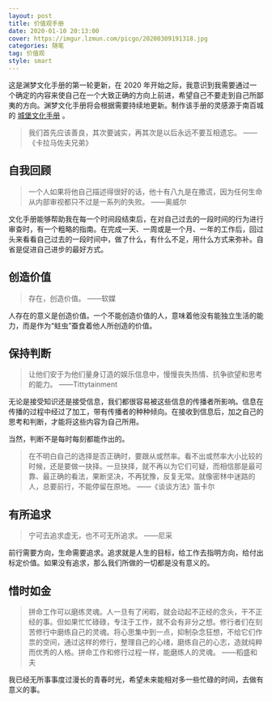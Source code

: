 ```yaml
---
layout: post
title: 价值观手册
date: 2020-01-10 20:13:00
cover: https://imgur.lzmun.com/picgo/20200309191318.jpg
categories: 随笔
tag: 价值观
style: smart
---
```


这是渊梦文化手册的第一轮更新，在 2020 年开始之际，我意识到我需要通过一个确定的内容来使自己在一个大致正确的方向上前进，希望自己不要走到自己所鄙夷的方向。渊梦文化手册将会根据需要持续地更新。制作该手册的灵感源于南百城的 [城堡文化手册](https://chengbaoyuedu.cn/2019/10/02/%e5%9f%8e%e5%a0%a1%e6%96%87%e5%8c%96%e6%89%8b%e5%86%8c/) 。

>我们首先应该善良，其次要诚实，再其次是以后永远不要互相遗忘。
>——《卡拉马佐夫兄弟》
## 自我回顾
>一个人如果将他自己描述得很好的话，他十有八九是在撒谎，因为任何生命从内部审视都只不过是一系列的失败。
>——奥威尔

文化手册能够帮助我在每一个时间段结束后，在对自己过去的一段时间的行为进行审查时，有一个粗略的指南。在完成一天、一周或是一个月、一年的工作后，回过头来看看自己过去的一段时间中，做了什么，有什么不足，用什么方式来弥补。自省是促进自己进步的最好方式。

## 创造价值
>存在，创造价值。
>——软媒

人存在的意义是创造价值。一个不能创造价值的人，意味着他没有能独立生活的能力，而是作为“蛀虫”蚕食着他人所创造的价值。

## 保持判断
>让他们安于为他们量身订造的娱乐信息中，慢慢丧失热情、抗争欲望和思考的能力。
>——Tittytainment

无论是接受知识还是接受信息，我们都很容易被这些信息的传播者所影响。信息在传播的过程中经过了加工，带有传播者的种种倾向。在接收到信息后，加之自己的思考和判断，才能将这些内容为自己所用。

当然，判断不是每时每刻都能作出的。

>在不明白自己的选择是否正确时，要跟从或然率。看不出或然率大小比较的时候，还是要做一抉择。一旦抉择，就不再以为它们可疑，而相信那是最可靠、最正确的看法，果断坚决，不再犹豫，反复无常。就像密林中迷路的人，总要前行，不能停留在原地。
>——《谈谈方法》笛卡尔
## 有所追求
>宁可去追求虚无，也不可无所追求。
>——尼采

前行需要方向，生命需要追求。追求就是人生的目标，给工作去指明方向，给付出标定价值。如果没有追求，那么我们所做的一切都是没有意义的。

## 惜时如金
>拼命工作可以磨练灵魂。人一旦有了闲暇，就会动起不正经的念头，干不正经的事。但如果忙忙碌碌，专注于工作，就不会有非分之想。修行者们在刻苦修行中磨练自己的灵魂。将心思集中到一点，抑制杂念狂想，不给它们作祟的空间，通过这样的修行，整理自己的心绪，磨练自己的心志，造就纯粹而优秀的人格。拼命工作和修行过程一样，能磨练人的灵魂。
>——稻盛和夫

我已经无所事事度过漫长的青春时光，希望未来能相对多一些忙碌的时间，去做有意义的事。

